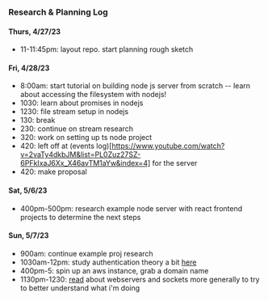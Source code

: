 ### Research & Planning Log
#### Thurs, 4/27/23

* 11-11:45pm: layout repo. start planning rough sketch

#### Fri, 4/28/23

* 8:00am: start tutorial on building node js server from scratch
-- learn about accessing the filesystem with nodejs!
* 1030: learn about promises in nodejs
* 1230: file stream setup in nodejs
* 130: break
* 230: continue on stream research
* 320: work on setting up ts node project
* 420: left off at (events log)[https://www.youtube.com/watch?v=2vaTy4dkbJM&list=PL0Zuz27SZ-6PFkIxaJ6Xx_X46avTM1aYw&index=4] for the server
* 420: make proposal

#### Sat, 5/6/23

* 400pm-500pm: research example node server with react frontend projects to determine the next steps

#### Sun, 5/7/23

* 900am: continue example proj research
* 1030am-12pm: study authentication theory a bit [here](https://www.youtube.com/watch?v=kmAzuH2Lzug)
* 400pm-5: spin up an aws instance, grab a domain name
* 1130pm-1230: [read](https://bruinsslot.jp/post/simple-http-webserver-in-c/) about webservers and sockets more generally to try to better understand what i'm doing

